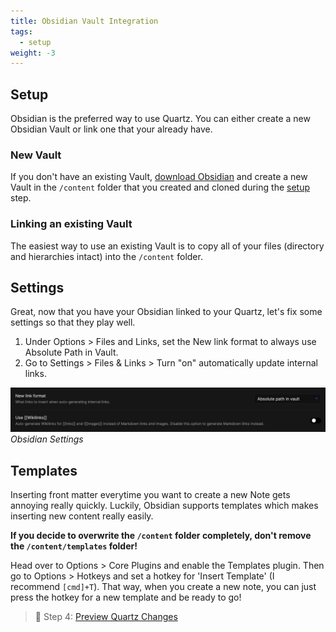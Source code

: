 ```yaml
---
title: Obsidian Vault Integration
tags:
  - setup
weight: -3
---
```


## Setup

Obsidian is the preferred way to use Quartz. You can either create a new Obsidian Vault or link one that your already have.

### New Vault

If you don't have an existing Vault, [download Obsidian](https://obsidian.md/) and create a new Vault in the `/content` folder that you created and cloned during the [setup](notes/setup.md) step.

### Linking an existing Vault

The easiest way to use an existing Vault is to copy all of your files (directory and hierarchies intact) into the `/content` folder.

## Settings

Great, now that you have your Obsidian linked to your Quartz, let's fix some settings so that they play well.

1. Under Options > Files and Links, set the New link format to always use Absolute Path in Vault.
1. Go to Settings > Files & Links > Turn "on" automatically update internal links.

![Obsidian Settings](/notes/images/obsidian-settings.png)*Obsidian Settings*

## Templates

Inserting front matter everytime you want to create a new Note gets annoying really quickly. Luckily, Obsidian supports templates which makes inserting new content really easily.

**If you decide to overwrite the `/content` folder completely, don't remove the `/content/templates` folder!**

Head over to Options > Core Plugins and enable the Templates plugin. Then go to Options > Hotkeys and set a hotkey for 'Insert Template' (I recommend `[cmd]+T`). That way, when you create a new note, you can just press the hotkey for a new template and be ready to go!

 > 
 > 👀 Step 4: [Preview Quartz Changes](notes/preview%20changes.md)
